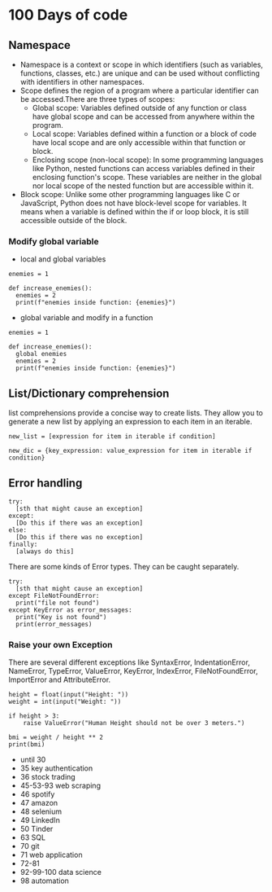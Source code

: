 # 100 Days of code
## Namespace
* Namespace is a context or scope in which identifiers (such as variables, functions, classes, etc.) are unique and can be used without conflicting with identifiers in other namespaces. 
* Scope defines the region of a program where a particular identifier can be accessed.There are three types of scopes:
  * Global scope: Variables defined outside of any function or class have global scope and can be accessed from anywhere within the program.
  * Local scope: Variables defined within a function or a block of code have local scope and are only accessible within that function or block.
  * Enclosing scope (non-local scope): In some programming languages like Python, nested functions can access variables defined in their enclosing function's scope. These variables are neither in the global nor local scope of the nested function but are accessible within it.
* Block scope: Unlike some other programming languages like C or JavaScript, Python does not have block-level scope for variables. It means when a variable is defined within the if or loop block, it is still accessible outside of the block.
### Modify global variable
* local and global variables
```
enemies = 1

def increase_enemies():
  enemies = 2
  print(f"enemies inside function: {enemies}")
```
* global variable and modify in a function
```
enemies = 1

def increase_enemies():
  global enemies
  enemies = 2
  print(f"enemies inside function: {enemies}")
```
## List/Dictionary comprehension
list comprehensions provide a concise way to create lists. They allow you to generate a new list by applying an expression to each item in an iterable.

```new_list = [expression for item in iterable if condition]```

```new_dic = {key_expression: value_expression for item in iterable if condition}```


## Error handling

```
try:
  [sth that might cause an exception]
except:
  [Do this if there was an exception]
else:
  [Do this if there was no exception]
finally:
  [always do this]
```
There are some kinds of Error types. They can be caught separately.
```
try:
  [sth that might cause an exception]
except FileNotFoundError:
  print("file not found")
except KeyError as error_messages:
  print("Key is not found")
  print(error_messages)
```
### Raise your own Exception
There are several different exceptions like SyntaxError, IndentationError, NameError, TypeError, ValueError, KeyError, IndexError, FileNotFoundError, ImportError and AttributeError.

```
height = float(input("Height: "))
weight = int(input("Weight: "))

if height > 3:
    raise ValueError("Human Height should not be over 3 meters.")

bmi = weight / height ** 2
print(bmi)
```



* until 30
* 35 key authentication
* 36 stock trading
* 45-53-93 web scraping
* 46 spotify
* 47 amazon
* 48 selenium 
* 49 LinkedIn
* 50 Tinder
* 63 SQL
* 70 git
* 71 web application
* 72-81
* 92-99-100 data science
* 98 automation

